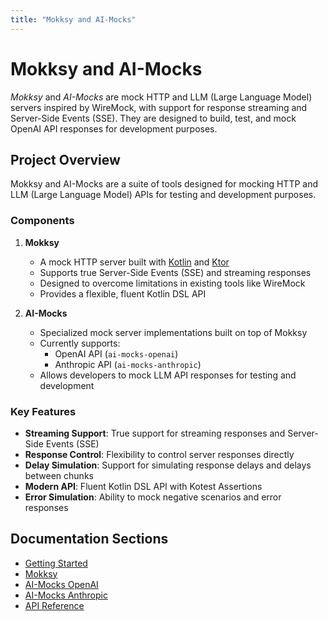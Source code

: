 ```yaml
---
title: "Mokksy and AI-Mocks"
---
```


# Mokksy and AI-Mocks

_Mokksy_ and _AI-Mocks_ are mock HTTP and LLM (Large Language Model) servers inspired by WireMock, with support for
response streaming and Server-Side Events (SSE). They are designed to build, test, and mock OpenAI API responses for
development purposes.

## Project Overview

Mokksy and AI-Mocks are a suite of tools designed for mocking HTTP and LLM (Large Language Model) APIs for testing and development purposes.

### Components

1. **Mokksy**
   - A mock HTTP server built with [Kotlin](https://kotlinlang.org/) and [Ktor](https://ktor.io/)
   - Supports true Server-Side Events (SSE) and streaming responses
   - Designed to overcome limitations in existing tools like WireMock
   - Provides a flexible, fluent Kotlin DSL API

2. **AI-Mocks**
   - Specialized mock server implementations built on top of Mokksy
   - Currently supports:
     - OpenAI API (`ai-mocks-openai`)
     - Anthropic API (`ai-mocks-anthropic`)
   - Allows developers to mock LLM API responses for testing and development

### Key Features

- **Streaming Support**: True support for streaming responses and Server-Side Events (SSE)
- **Response Control**: Flexibility to control server responses directly
- **Delay Simulation**: Support for simulating response delays and delays between chunks
- **Modern API**: Fluent Kotlin DSL API with Kotest Assertions
- **Error Simulation**: Ability to mock negative scenarios and error responses

## Documentation Sections

- [Getting Started](/docs/getting-started/)
- [Mokksy](/docs/mokksy/)
- [AI-Mocks OpenAI](/docs/ai-mocks-openai/)
- [AI-Mocks Anthropic](/docs/ai-mocks-anthropic/)
- [API Reference](https://kpavlov.github.io/ai-mocks/api/)

